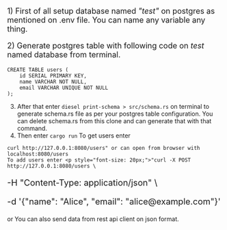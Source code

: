 <p style="font-size: 18px;">1) First of all setup database named <i>"test"</i> on postgres as mentioned on .env file. You can name any variable any thing.</p>
<p style="font-size: 18px;">2) Generate postgres table with following code on <i>test</i> named database from terminal.</p>
<p style="font-size: 16px;">
    
```
CREATE TABLE users (
    id SERIAL PRIMARY KEY,
    name VARCHAR NOT NULL,
    email VARCHAR UNIQUE NOT NULL
);
```
3) After that enter ```diesel print-schema > src/schema.rs``` on terminal to generate schema.rs file as per your postgres table configuration. You can delete schema.rs from this clone and can generate that with that command.
4) Then enter ```cargo run```
To get users enter
```
curl http://127.0.0.1:8080/users" or can open from browser with localhost:8080/users
To add users enter <p style="font-size: 20px;">"curl -X POST http://127.0.0.1:8080/users \
```
<p style="font-size: 20px;">-H "Content-Type: application/json" \
<p style="font-size: 20px;">-d '{"name": "Alice", "email": "alice@example.com"}'

or
You can also send data from rest api client on json format.

